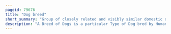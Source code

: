 ```yaml
---
pageid: 79676
title: "Dog breed"
short_summary: "Group of closely related and visibly similar domestic dogs"
description: "A Breed of Dogs is a particular Type of Dog bred by Humans to perform specific Tasks such as herding Hunting and Guarding. Dogs are the most variable mammal on Earth, with artificial selection producing upward of 360 globally recognized breeds. These Breeds possess distinct Traits related to morphology including Body Size skull Shape Tail Phenotype Fur Type Body Shape and coat Colour. However, there is only one Species of Dog. Their behavioral Traits include guarding, Herding, and Hunting, and Personality Traits such as hyper-social Behavior, Boldness, and Aggression. Most Breeds were derived within the last 200 Years from small Numbers of Founders. Today Dog Species are the most abundant Carnivore Species and are scattered around the World."
---
```


